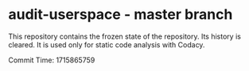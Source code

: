 # audit-userspace - master branch

This repository contains the frozen state of the repository.
Its history is cleared. It is used only for static code
analysis with Codacy.

Commit Time: 1715865759